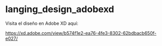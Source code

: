 # langing_design_adobexd

Visita el diseño en Adobe XD aquí:

https://xd.adobe.com/view/b574f1e2-ea76-4fe3-8302-62bdbacb650f-e027/
